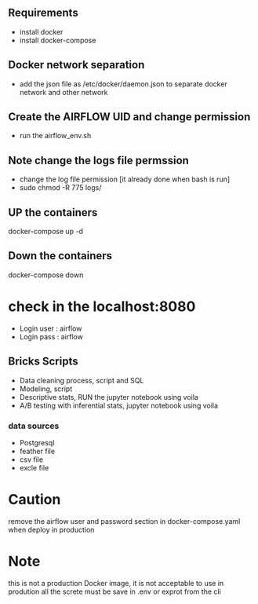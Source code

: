 ## Requirements
- install docker 
- install docker-compose

## Docker network separation 
- add the json file as  /etc/docker/daemon.json to separate docker network and other network

## Create the AIRFLOW UID and change permission 
- run the airflow_env.sh

## Note change the logs file permssion
- change the log file permission [it already done when bash is run]
- sudo chmod -R 775 logs/ 

## UP the containers 
docker-compose up -d

## Down the containers 
docker-compose down 

# check in the localhost:8080
- Login user : airflow
- Login pass : airflow

## Bricks Scripts
- Data cleaning process, script and SQL 
- Modeling, script  
- Descriptive stats, RUN the jupyter notebook using voila 
- A/B testing with inferential stats, jupyter notebook using voila

### data sources 
- Postgresql 
- feather file 
- csv file 
- excle file

# Caution  
remove the airflow user and password section in docker-compose.yaml when deploy in production 

# Note
 this is not a production Docker image, it is not acceptable to use in prodution all the screte must be save in .env or exprot from the cli

